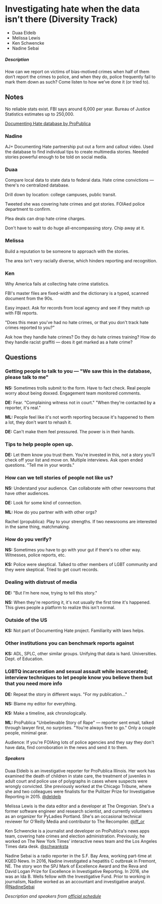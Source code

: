 # Investigating hate when the data isn’t there (Diversity Track)

* Duaa Eldeib
* Melissa Lewis
* Ken Schwencke
* Nadine Sebai

##### Description 

How can we report on victims of bias-motived crimes when half of them don’t report the crimes to police, and when they do, police frequently fail to mark them down as such? Come listen to how we’ve done it (or tried to).

## Notes

No reliable stats exist. FBI says around 6,000 per year. Bureau of Justice Statistics estimates up to 250,000.

[Documenting Hate database by ProPublica](http://documentinghate.com)

### Nadine

AJ+ Documenting Hate partnership put out a form and callout video. Used the database to find individual tips to create multimedia stories. Needed stories powerful enough to be told on social media.

### Duaa

Compare local data to state data to federal data. Hate crime convictions — there's no centralized database.

Drill down by location: college campuses, public transit.

Tweeted she was covering hate crimes and got stories. FOIAed police department to confirm.

Plea deals can drop hate crime charges.

Don't have to wait to do huge all-encompassing story. Chip away at it.

### Melissa

Build a reputation to be someone to approach with the stories.

The area isn't very racially diverse, which hinders reporting and recognition.

### Ken

Why America fails at collecting hate crime statistics.

FBI's master files are fixed-width and the dictionary is a typed, scanned document from the 90s.

Easy impact. Ask for records from local agency and see if they match up with FBI reports.

"Does this mean you've had no hate crimes, or that you don't track hate crimes reported to you?"

Ask how they handle hate crimes? Do they do hate crimes training? How do they handle racist graffiti — does it get marked as a hate crime?

## Questions

### Getting people to talk to you — "We saw this in the database, please talk to me"

**NS:** Sometimes trolls submit to the form. Have to fact check. Real people worry about being doxxed. Engagement team monitored comments.

**DE:** Fear. "Complaining witness not in court." "When they're contacted by a reporter, it's real."

**ML:** People feel like it's not worth reporting because it's happened to them a lot, they don't want to rehash it.

**DE:** Can't make them feel pressured. The power is in their hands.

### Tips to help people open up.

**DE:** Let them know you trust them. You're invested in this, not a story you'll check off your list and move on. Multiple interviews. Ask open ended questions. "Tell me in your words."

### How can we tell stories of people not like us?

**NS:** Understand your audience. Can collaborate with other newsrooms that have other audiences.

**DE:** Look for some kind of connection.

**ML:** How do you partner with with other orgs?

Rachel (propublica): Play to your strengths. If two newsrooms are interested in the same thing, matchmaking.

### How do you verify?

**NS:** Sometimes you have to go with your gut if there's no other way. Witnesses, police reports, etc.

**KS:** Police were skeptical. Talked to other members of LGBT community and they were skeptical. Tried to get court records.

### Dealing with distrust of media

**DE:** "But I'm here now, trying to tell this story."

**NS:** When they're reporting it, it's not usually the first time it's happened. This gives people a platform to realize this isn't normal.

### Outside of the US

**KS:** Not part of Documenting Hate project. Familiarity with laws helps.

### Other institutions you can benchmark reports against

**KS:** ADL, SPLC, other similar groups. Unifying that data is hard. Universities. Dept. of Education.

### LGBTQ incarceration and sexual assault while incarcerated; interview techniques to let people know you believe them but that you need more info

**DE:** Repeat the story in different ways. "For my publication…"

**NS:** Blame my editor for everything.

**KS:** Make a timeline, ask chronologically.

**ML:** ProPublica "Unbelievable Story of Rape" — reporter sent email, talked through lawyer first, no surprises. "You're always free to go." Only a couple people, minimal gear.

Audience: If you're FOIAing lots of police agencies and they say they don't have data, find corroboration in the news and send it to them.

##### Speakers

Duaa Eldeib is an investigative reporter for ProPublica Illinois. Her work has examined the death of children in state care, the treatment of juveniles in adult court and police use of polygraphs in cases where suspects were wrongly convicted. She previously worked at the Chicago Tribune, where she and two colleagues were finalists for the Pulitzer Prize for Investigative Reporting in 2015. [@deldeib](https://twitter.com/deldeib)

Melissa Lewis is the data editor and a developer at The Oregonian. She's a former software engineer and research scientist, and currently volunteers as an organizer for PyLadies Portland. She's an occasional technical reviewer for O'Reilly Media and contributor to The Recompiler. [@iff_or](https://twitter.com/iff_or)

Ken Schwencke is a journalist and developer on ProPublica's news apps team, covering hate crimes and election administration. Previously, he worked on The New York Times’ interactive news team and the Los Angeles Times data desk. [@schwanksta](https://twitter.com/schwanksta)

Nadine Sebai is a radio reporter in the S.F. Bay Area, working part-time at KQED News. In 2016, Nadine investigated a hepatitis C outbreak in Fremont, NE. The story won the SPJ Mark of Excellence Award and the Reva and David Logan Prize for Excellence in Investigative Reporting. In 2016, she was an Ida B. Wells fellow with the Investigative Fund. Prior to working in journalism, Nadine worked as an accountant and investigative analyst. [@NadineSebai](https://twitter.com/NadineSebai)

*Description and speakers from [official schedule](https://www.ire.org/events-and-training/event/3189/3560/)*